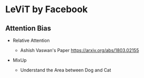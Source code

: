 # LeViT by Facebook

## Attention Bias 
- Relative Attention 
    - Ashish Vaswan's Paper https://arxiv.org/abs/1803.02155

- MixUp 
  - Understand the Area between Dog and Cat 
